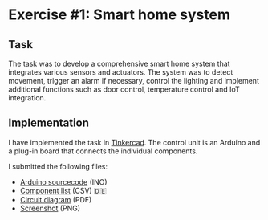 # Exercise #1: Smart home system

## Task

The task was to develop a comprehensive smart home system that integrates
various sensors and actuators. The system was to detect movement, trigger
an alarm if necessary, control the lighting and implement additional
functions such as door control, temperature control and IoT integration.

## Implementation

I have implemented the task in [Tinkercad]. The control unit is an Arduino
and a plug-in board that connects the individual components.

I submitted the following files:

* [Arduino sourcecode](Code.ino) (INO)
* [Component list](Komponenten.csv) (CSV) 🇩🇪
* [Circuit diagram](Schaltplan.pdf) (PDF)
* [Screenshot](Screenshot.png) (PNG)

[Tinkercad]: https://www.tinkercad.com/things/aJjvWaCAMr5-itci01-abgabe
